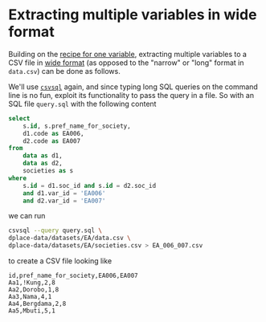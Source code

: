 # Extracting multiple variables in wide format

Building on the [recipe for one variable](README.md), extracting multiple variables to a CSV file in [wide format](https://en.wikipedia.org/wiki/Wide_and_narrow_data#Wide)
(as opposed to the "narrow" or "long" format in `data.csv`) can be done as follows.

We'll use [`csvsql`](https://csvkit.readthedocs.io/en/1.0.3/scripts/csvsql.html) again, and since typing long SQL queries on the
command line is no fun, exploit its functionality to pass the query in a file. So with an SQL file `query.sql` with the following
content
```sql
select 
    s.id, s.pref_name_for_society,
    d1.code as EA006,
    d2.code as EA007 
from 
    data as d1,
    data as d2,
    societies as s
where
    s.id = d1.soc_id and s.id = d2.soc_id
    and d1.var_id = 'EA006'
    and d2.var_id = 'EA007'
```
we can run
```bash
csvsql --query query.sql \
dplace-data/datasets/EA/data.csv \
dplace-data/datasets/EA/societies.csv > EA_006_007.csv
```
to create a CSV file looking like
```
id,pref_name_for_society,EA006,EA007
Aa1,!Kung,2,8
Aa2,Dorobo,1,8
Aa3,Nama,4,1
Aa4,Bergdama,2,8
Aa5,Mbuti,5,1
```

